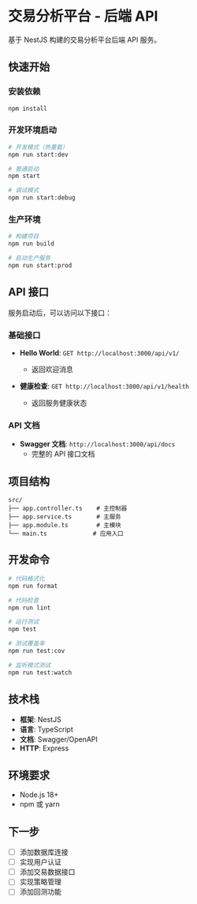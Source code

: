 # 交易分析平台 - 后端 API

基于 NestJS 构建的交易分析平台后端 API 服务。

## 快速开始

### 安装依赖

```bash
npm install
```

### 开发环境启动

```bash
# 开发模式（热重载）
npm run start:dev

# 普通启动
npm start

# 调试模式
npm run start:debug
```

### 生产环境

```bash
# 构建项目
npm run build

# 启动生产服务
npm run start:prod
```

## API 接口

服务启动后，可以访问以下接口：

### 基础接口

- **Hello World**: `GET http://localhost:3000/api/v1/`
  - 返回欢迎消息

- **健康检查**: `GET http://localhost:3000/api/v1/health`
  - 返回服务健康状态

### API 文档

- **Swagger 文档**: `http://localhost:3000/api/docs`
  - 完整的 API 接口文档

## 项目结构

```
src/
├── app.controller.ts    # 主控制器
├── app.service.ts       # 主服务
├── app.module.ts        # 主模块
└── main.ts             # 应用入口
```

## 开发命令

```bash
# 代码格式化
npm run format

# 代码检查
npm run lint

# 运行测试
npm test

# 测试覆盖率
npm run test:cov

# 监听模式测试
npm run test:watch
```

## 技术栈

- **框架**: NestJS
- **语言**: TypeScript
- **文档**: Swagger/OpenAPI
- **HTTP**: Express

## 环境要求

- Node.js 18+
- npm 或 yarn

## 下一步

- [ ] 添加数据库连接
- [ ] 实现用户认证
- [ ] 添加交易数据接口
- [ ] 实现策略管理
- [ ] 添加回测功能
